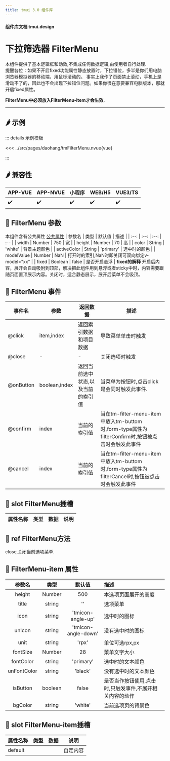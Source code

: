 ```yaml
---
title: tmui 3.0 组件库
---
```


<script setup>
import webview from '../components/mobileWebview.vue'
</script>

#### 组件库文档 tmui.design

# 下拉筛选器 FilterMenu
本组件提供了基本逻辑框和动效,不集成任何数据逻辑,由使用者自行处理.<br>
提醒各位：如果不开启fixed功能属性静态放置时，下拉错位，多半是你们用电脑浏览器模拟器的移动端，用鼠标滚动的。
事实上我作了页面禁止滚动，手机上是滑动不了的，因此也不会出现下拉错位问题。如果你很在意要兼容电脑版本，那就开启fixed属性。

**FilterMenu中必须放入FilterMenu-item才会生效.**

---

## :hot_pepper: 示例

<webview url="https://tmui.design/h5/#/pages/daohang/tmFilterMenu"></webview>

::: details 示例模板

<<< ../src/pages/daohang/tmFilterMenu.nvue{vue}

:::

## :hot_pepper: 兼容性

| APP-VUE | APP-NVUE | 小程序 | WEB/H5 | VUE3/TS |
| --- | --- | --- | --- | --- |
| :heavy_check_mark: | :heavy_check_mark: | :heavy_check_mark: | :heavy_check_mark: | :heavy_check_mark: |

## :seedling: FilterMenu 参数
本组件含有公共属性 [公共属性](/spec/组件公共样式.html)
| 参数名 | 类型 | 默认值 | 描述 |
| :--: | :--: | :--: | :-- |
| width | Number | 750 | 宽 |
| height | Number | 70 | 高 |
| color | String | 'white' | 背景主题颜色 |
| activeColor | String | 'primary' | 选中时的颜色 |
| modelValue | Number | NaN | 打开时的索引,NaN时即关闭可双向绑定v-model="xx" |
| fixed | Boolean | false | 是否开启悬浮 |
**fixed的解释**
开启后内容，展开会自动吸附到顶部，解决把此组件用到悬浮或者sticky中时，内容需要跟随页面置顶展示内容。关闭时，适合静态展示，展开后菜单不会吸顶。

## :rose: FilterMenu 事件
| 事件名 | 参数 | 返回数据 | 描述 |
| --- | --- | --- | --- |
| @click | item,index | 返回索引数据和项目数据 | 导致菜单单击时触发 |
| @close | - | - | 关闭选项时触发 |
| @onButton | boolean,index | 返回当前选中状态,以及当前的索引值 | 当菜单为按钮时,点击click是会同时触发此事件. |
| @confirm | index | 当前的索引值 | 当在tm-filter-menu-item中放入tm-buttom时,form-type属性为filterConfirm时,按钮被点击时会触发此事件 |
| @cancel | index | 当前的索引值 | 当在tm-filter-menu-item中放入tm-buttom时,form-type属性为filterCancel时,按钮被点击时会触发此事件 |

## :corn: slot FilterMenu插槽
| 属性名称 | 类型 | 数据 | 说明 |
| --- | --- | --- | --- |


## :green_salad: ref FilterMenu方法
close,关闭当前选项菜单.

## :green_salad: FilterMenu-item 属性

| 参数名 | 类型 | 默认值 | 描述 |
| :--: | :--: | :--: | :-- |
| height | Number | 500 | 本选项页面展开的高度 |
| title | string | '' | 选项菜单 |
| icon | string | 'tmicon-angle-up' | 选中时的图标 |
| unIcon | string | 'tmicon-angle-down' | 没有选中时的图标 |
| unit | string | 'rpx' | 单位可选rpx,px |
| fontSize | Number | 28 | 菜单文字大小 |
| fontColor | string | 'primary' | 选中时的文本颜色 |
| unFontColor | string | 'black' | 没有选中时的文本颜色 |
| isButton | boolean | false | 是否当作按钮使用,点击时,只触发事件,不展开相关内容的动作 |
| bgColor | string | 'white' | 当前选项页的背景色|

## :corn: slot FilterMenu-item插槽
| 属性名称 | 类型 | 数据 | 说明 |
| --- | --- | --- | --- |
| default |  |  | 自定内容 |
